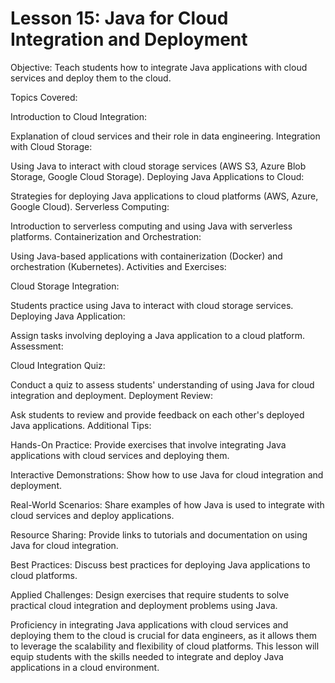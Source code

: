 # Lesson 15: Java for Cloud Integration and Deployment

Objective: Teach students how to integrate Java applications with cloud services and deploy them to the cloud.

Topics Covered:

Introduction to Cloud Integration:

Explanation of cloud services and their role in data engineering.
Integration with Cloud Storage:

Using Java to interact with cloud storage services (AWS S3, Azure Blob Storage, Google Cloud Storage).
Deploying Java Applications to Cloud:

Strategies for deploying Java applications to cloud platforms (AWS, Azure, Google Cloud).
Serverless Computing:

Introduction to serverless computing and using Java with serverless platforms.
Containerization and Orchestration:

Using Java-based applications with containerization (Docker) and orchestration (Kubernetes).
Activities and Exercises:

Cloud Storage Integration:

Students practice using Java to interact with cloud storage services.
Deploying Java Application:

Assign tasks involving deploying a Java application to a cloud platform.
Assessment:

Cloud Integration Quiz:

Conduct a quiz to assess students' understanding of using Java for cloud integration and deployment.
Deployment Review:

Ask students to review and provide feedback on each other's deployed Java applications.
Additional Tips:

Hands-On Practice: Provide exercises that involve integrating Java applications with cloud services and deploying them.

Interactive Demonstrations: Show how to use Java for cloud integration and deployment.

Real-World Scenarios: Share examples of how Java is used to integrate with cloud services and deploy applications.

Resource Sharing: Provide links to tutorials and documentation on using Java for cloud integration.

Best Practices: Discuss best practices for deploying Java applications to cloud platforms.

Applied Challenges: Design exercises that require students to solve practical cloud integration and deployment problems using Java.

Proficiency in integrating Java applications with cloud services and deploying them to the cloud is crucial for data engineers, as it allows them to leverage the scalability and flexibility of cloud platforms. This lesson will equip students with the skills needed to integrate and deploy Java applications in a cloud environment.
